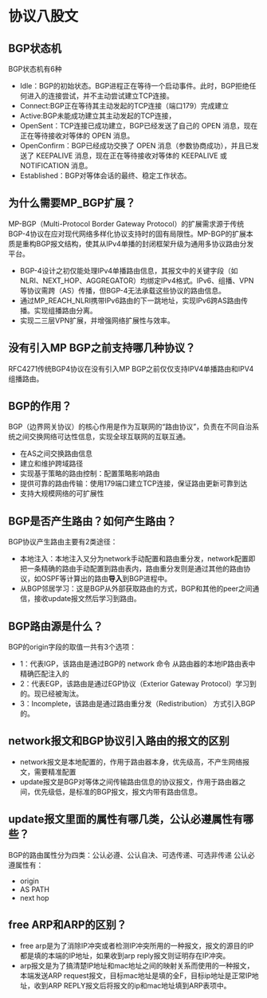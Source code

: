 # 协议八股文

## BGP状态机

BGP状态机有6种

- Idle：BGP的初始状态。BGP进程正在等待一个启动事件。此时，BGP拒绝任何进入的连接尝试，并不主动尝试建立TCP连接。
- Connect:BGP正在等待其主动发起的TCP连接（端口179）完成建立
- Active:BGP未能成功建立其主动发起的TCP连接，
- OpenSent：TCP连接已成功建立，BGP已经发送了自己的 OPEN 消息，现在正在等待接收对等体的 OPEN 消息。
- OpenConfirm：BGP已经成功交换了 OPEN 消息（参数协商成功），并且已发送了 KEEPALIVE 消息，现在正在等待接收对等体的 KEEPALIVE 或 NOTIFICATION 消息。
- Established：BGP对等体会话的最终、稳定工作状态。

## 为什么需要MP_BGP扩展？

MP-BGP（Multi-Protocol Border Gateway Protocol）的扩展需求源于传统BGP-4协议在应对现代网络多样化协议支持时的固有局限性。MP-BGP的扩展本质是重构BGP报文结构，使其从IPv4单播的封闭框架升级为通用多协议路由分发平台。

- BGP-4设计之初仅能处理IPv4单播路由信息，其报文中的关键字段（如NLRI、NEXT_HOP、AGGREGATOR）均绑定IPv4格式。IPv6、组播、VPN等协议需跨（AS）传播，但BGP-4无法承载这些协议的路由信息。
- 通过MP_REACH_NLRI携带IPv6路由的下一跳地址，实现IPv6跨AS路由传播。实现组播路由分离。
- 实现二三层VPN扩展，并增强网络扩展性与效率。
  
## 没有引入MP BGP之前支持哪几种协议？

RFC4271传统BGP4协议在没有引入MP BGP之前仅仅支持IPV4单播路由和IPV4组播路由。

## BGP的作用？

BGP（边界网关协议）的核心作用是作为互联网的“路由协议”，负责在不同自治系统之间交换网络可达性信息，实现全球互联网的互联互通。

- 在AS之间交换路由信息
- 建立和维护跨域路径
- 实现基于策略的路由控制：配置策略影响路由
- 提供可靠的路由传输：使用179端口建立TCP连接，保证路由更新可靠到达
- 支持大规模网络的可扩展性

## BGP是否产生路由？如何产生路由？

BGP协议产生路由主要有2类途径：

- 本地注入：本地注入又分为network手动配置和路由重分发，network配置即把一条精确的路由手动配置到路由表内，路由重分发则是通过其他的路由协议，如OSPF等计算出的路由**导入**到BGP进程中。
- 从BGP邻居学习：这是BGP从外部获取路由的方式，BGP和其他的peer之间通信，接收update报文然后学习到路由。

## BGP路由源是什么？

BGP的origin字段的取值一共有3个选项：

- 1：代表IGP，该路由是通过BGP的 network 命令 从路由器的本地IP路由表中精确匹配注入的
- 2：代表EGP，该路由是通过EGP协议（Exterior Gateway Protocol）学习到的。现已经被淘汰。
- 3：Incomplete，该路由是通过路由重分发（Redistribution） 方式引入BGP的。

## network报文和BGP协议引入路由的报文的区别

- network报文是本地配置的，作用于路由器本身，优先级高，不产生网络报文，需要精准配置
- update报文是BGP对等体之间传输路由信息的协议报文，作用于路由器之间，优先级低，是标准的BGP报文，报文内带有路由信息。

## update报文里面的属性有哪几类，公认必遵属性有哪些？

BGP的路由属性分为四类：公认必遵、公认自决、可选传递、可选非传递
公认必遵属性有：

- origin
- AS PATH
- next hop

## free ARP和ARP的区别？

- free arp是为了消除IP冲突或者检测IP冲突所用的一种报文，报文的源目的IP都是填的本端的IP地址，如果收到arp reply报文则证明存在IP冲突。
- arp报文是为了搞清楚IP地址和mac地址之间的映射关系而使用的一种报文，本端发送ARP request报文，目标mac地址是填的全F，目标ip地址是正常IP地址，收到ARP REPLY报文后将报文的ip和mac地址填到ARP表项中。
